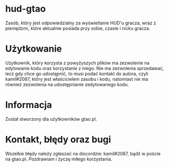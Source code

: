 # **hud-gtao**

Zasób, który jest odpowiedzialny za wyświetlanie HUD'u gracza, wraz z pieniędzmi, które aktualnie posiada przy sobie, czasie i nicku gracza.

# **Użytkowanie**
Użytkownik, który korzysta z powyżyszych plików ma zezwolenie na edytowanie kodu oraz korzystanie z niego. Nie ma zezwolenia sprzedawać, lecz gdy chce go udostępnić, to musi podać kontakt do autora, czyli kamil#2087, który jest właścicielem zasobu i kodu, natomiast nie ma również zezwolenia na udostępnianie zedytowanego kodu.

# **Informacja**
Został stworzony dla użytkowników gtao.pl.

# **Kontakt, błędy oraz bugi**
Wszelkie błędy należy zgłaszać na discordzie: kamil#2087, bądź w poście na gtao.pl.
Pozdrawiam i życzę miłego korzystania.
